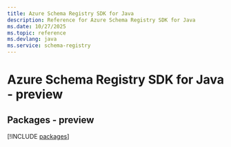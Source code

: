 ```yaml
---
title: Azure Schema Registry SDK for Java
description: Reference for Azure Schema Registry SDK for Java
ms.date: 10/27/2025
ms.topic: reference
ms.devlang: java
ms.service: schema-registry
---
```

# Azure Schema Registry SDK for Java - preview
## Packages - preview
[!INCLUDE [packages](schema-registry-index.md)]